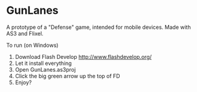 GunLanes
========

A prototype of a "Defense" game, intended for mobile devices.
Made with AS3 and Flixel.

To run (on Windows)
1. Download Flash Develop http://www.flashdevelop.org/
2. Let it install everything
3. Open GunLanes.as3proj
4. Click the big green arrow up the top of FD
5. Enjoy?